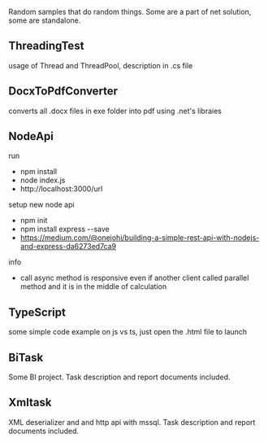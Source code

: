 Random samples that do random things. Some are a part of net solution, some are standalone. 

## ThreadingTest

usage of Thread and ThreadPool, description in .cs file

## DocxToPdfConverter

converts all .docx files in exe folder into pdf using .net's libraies

## NodeApi

run

- npm install
- node index.js
- http://localhost:3000/url

setup new node api

- npm init
- npm install express --save
- https://medium.com/@onejohi/building-a-simple-rest-api-with-nodejs-and-express-da6273ed7ca9

info

- call async method is responsive even if another client called parallel method and it is in the middle of calculation

## TypeScript

some simple code example on js vs ts, just open the .html file to launch

## BiTask

Some BI project. Task description and report documents included.

## Xmltask

XML deserializer and and http api with mssql. Task description and report documents included.